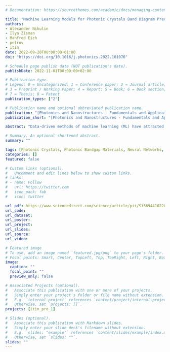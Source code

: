 ```yaml
---
# Documentation: https://sourcethemes.com/academic/docs/managing-content/

title: "Machine Learning Models for Photonic Crystals Band Diagram Prediction and Gap Optimisation"
authors:
- Alexander Nikulin
- Ilya Zisman
- Manfred Eich
- petrov
- itin
date: 2022-09-28T00:00:00+01:00
doi: "https://doi.org/10.1016/j.photonics.2022.101076"

# Schedule page publish date (NOT publication's date).
publishDate: 2022-11-01T00:00:00+02:00

# Publication type.
# Legend: 0 = Uncategorized; 1 = Conference paper; 2 = Journal article;
# 3 = Preprint / Working Paper; 4 = Report; 5 = Book; 6 = Book section;
# 7 = Thesis; 8 = Patent
publication_types: ["2"]

# Publication name and optional abbreviated publication name.
publication: "[Photonics and Nanostructures - Fundamentals and Applications 52 (2022) 101076](https://www.sciencedirect.com/journal/photonics-and-nanostructures-fundamentals-and-applications)"
publication_short: "[Photonics and Nanostructures - Fundamentals and Applications 52 (2022) 101076](https://www.sciencedirect.com/journal/photonics-and-nanostructures-fundamentals-and-applications)"

abstract: "Data-driven methods of machine learning (ML) have attracted a lot of interest in various fields of physics. Inverse design and optimisation of structured optical metamaterials such as photonic crystals, metasurfaces, and other nanostructured components seem to benefit a lot from this approach in the nearest future. Here we develop several approaches to use ML methods to predict and optimise properties of photonic crystals (e.g. size of bandgaps) effectively. We use a dataset of 2D photonic crystals produced recently in [T.Christinsen et al., Nanophotonics 9, 4183 (2020)]. For improving performance of predictive models, we apply symmetry-aware augmentations and hybrid ML-solver approaches. As a result, considerable improvement in prediction accuracy could be achieved as compared to baseline models. For generative models, we apply variational autoencoders (VAEs) combined with predictor architecture, inspired by related works in chemical design realm. By using latent space optimisation, we achieve good results in the task of increasing bandgaps of photonic structures. The approach seems to be very promising and can be extended to 3D geometries."

# Summary. An optional shortened abstract.
summary: ""

tags: [Photonic Crystals, Photonic Bandgap Materials, Neural Networks, Machine Learning]
categories: []
featured: false

# Custom links (optional).
#   Uncomment and edit lines below to show custom links.
# links:
# - name: Follow
#   url: https://twitter.com
#   icon_pack: fab
#   icon: twitter

url_pdf: https://www.sciencedirect.com/science/article/pii/S1569441022000864/pdfft
url_code:
url_dataset:
url_poster:
url_project:
url_slides:
url_source:
url_video:

# Featured image
# To use, add an image named `featured.jpg/png` to your page's folder. 
# Focal points: Smart, Center, TopLeft, Top, TopRight, Left, Right, BottomLeft, Bottom, BottomRight.
image:
  caption: ""
  focal_point: ""
  preview_only: false

# Associated Projects (optional).
#   Associate this publication with one or more of your projects.
#   Simply enter your project's folder or file name without extension.
#   E.g. `internal-project` references `content/project/internal-project/index.md`.
#   Otherwise, set `projects: []`.
projects: [itin_pro_1]

# Slides (optional).
#   Associate this publication with Markdown slides.
#   Simply enter your slide deck's filename without extension.
#   E.g. `slides: "example"` references `content/slides/example/index.md`.
#   Otherwise, set `slides: ""`.
slides: ""
---
```

